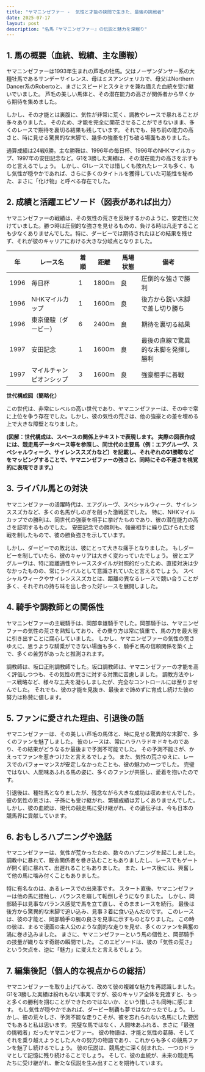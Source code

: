 ```yaml
---
title: "ヤマニンゼファー -  気性と才能の狭間で生きた、最強の挑戦者"
date: 2025-07-17
layout: post
description: "名馬『ヤマニンゼファー』の伝説と魅力を深堀り"
---
```


## 1. 馬の概要（血統、戦績、主な勝鞍）

ヤマニンゼファーは1993年生まれの芦毛の牡馬。父はノーザンダンサー系の大種牡馬であるサンデーサイレンス、母はミスアンジェリカで、母父はNorthern Dancer系のRobertoと、まさにスピードとスタミナを兼ね備えた血統を受け継いでいました。  芦毛の美しい馬体と、その潜在能力の高さが関係者から早くから期待を集めました。

しかし、その才能とは裏腹に、気性が非常に荒く、調教やレースで暴れることが多々ありました。  そのため、才能を完全に開花させることができないまま、多くのレースで期待を裏切る結果も残しています。  それでも、持ち前の能力の高さと、時に見せる驚異的な末脚で、幾多の強豪を打ち破る場面もありました。

通算成績は24戦6勝。主な勝鞍は、1996年の毎日杯、1996年のNHKマイルカップ、1997年の安田記念など。G1を3勝した実績は、その潜在能力の高さを示すものと言えるでしょう。  しかし、G1レースでは惜しくも敗れたレースも多く、もし気性が穏やかであれば、さらに多くのタイトルを獲得していた可能性を秘めた、まさに「化け物」と呼べる存在でした。


## 2. 成績と活躍エピソード（図表があれば出力）

ヤマニンゼファーの戦績は、その気性の荒さを反映するかのように、安定性に欠けていました。勝つ時は圧倒的な強さを見せるものの、負ける時は凡走することも少なくありませんでした。特に、ダービーでは期待されたほどの結果を残せず、それが彼のキャリアにおける大きな分岐点となりました。

| 年 | レース名        | 着順 | 距離 | 馬場状態 | 備考                                   |
|---|-----------------|-----|-----|---------|----------------------------------------|
| 1996 | 毎日杯           | 1   | 1800m| 良      | 圧倒的な強さで勝利                     |
| 1996 | NHKマイルカップ | 1   | 1600m| 良      | 後方から鋭い末脚で差し切り勝ち           |
| 1996 | 東京優駿（ダービー）| 6   | 2400m| 良      | 期待を裏切る結果                       |
| 1997 | 安田記念         | 1   | 1600m| 良      | 最後の直線で驚異的な末脚を発揮し勝利 |
| 1997 | マイルチャンピオンシップ | 3   | 1600m| 良      | 強豪相手に善戦                           |


**世代構成図（簡略化）**

この世代は、非常にレベルの高い世代であり、ヤマニンゼファーは、その中で常に上位を争う存在でした。しかし、彼の気性の荒さは、他の強豪との差を埋める上で大きな障壁となりました。


**(図解：世代構成は、スペースの関係上テキストで表現します。  実際の図表作成には、競走馬データベース等を参照し、同世代の主要馬（例：エアグルーヴ、スペシャルウィーク、サイレンススズカなど）を記載し、それぞれのG1勝鞍などをマッピングすることで、ヤマニンゼファーの強さと、同時にその不運さを視覚的に表現できます。)**


## 3. ライバル馬との対決

ヤマニンゼファーの活躍時代は、エアグルーヴ、スペシャルウィーク、サイレンススズカなど、多くの名馬がしのぎを削った激戦区でした。  特に、NHKマイルカップでの勝利は、同世代の強豪を相手に挙げたものであり、彼の潜在能力の高さを証明するものでした。  安田記念での勝利も、強豪相手に繰り広げられた接戦を制したもので、彼の勝負強さを示しています。

しかし、ダービーでの敗北は、彼にとって大きな痛手となりました。  もしダービーを制していたら、彼のキャリアは大きく変わっていたでしょう。  彼とエアグルーヴは、特に距離適性やレーススタイルが対照的だったため、直接対決は少なかったものの、常にライバルとして意識されていたと言えるでしょう。  スペシャルウィークやサイレンススズカとは、距離の異なるレースで競い合うことが多く、それぞれの持ち味を出し合った好レースを展開しました。


## 4. 騎手や調教師との関係性

ヤマニンゼファーの主戦騎手は、岡部幸雄騎手でした。岡部騎手は、ヤマニンゼファーの気性の荒さを熟知しており、その乗り方は常に慎重で、馬の力を最大限に引き出すことに腐心していました。  しかし、ヤマニンゼファーの気性の荒さゆえに、思うような騎乗ができない場面も多く、騎手と馬の信頼関係を築く上で、多くの苦労があったと推測されます。

調教師は、坂口正則調教師でした。坂口調教師は、ヤマニンゼファーの才能を高く評価しつつも、その気性の荒さに対する対策に苦慮しました。  調教方法やレース戦略など、様々な工夫を凝らしましたが、完全なコントロールには至りませんでした。  それでも、彼の才能を見抜き、最後まで諦めずに育成し続けた彼の努力は称賛に値します。


## 5. ファンに愛された理由、引退後の話

ヤマニンゼファーは、その美しい芦毛の馬体と、時に見せる驚異的な末脚で、多くのファンを魅了しました。  彼のレースは、常にハラハラドキドキものであり、その結果がどうなるか最後まで予測不可能でした。  その予測不能さが、かえってファンを惹きつけたと言えるでしょう。  また、気性の荒さゆえに、レースでのパフォーマンスが安定しなかったことも、彼の魅力の一つでした。  完璧ではない、人間味あふれる馬の姿に、多くのファンが共感し、愛着を抱いたのです。

引退後は、種牡馬となりましたが、残念ながら大きな成功は収めませんでした。  彼の気性の荒さは、子孫にも受け継がれ、繁殖成績は芳しくありませんでした。  しかし、彼の血統は、現代の競走馬に受け継がれ、その遺伝子は、今も日本の競馬界に貢献しています。


## 6. おもしろハプニングや逸話

ヤマニンゼファーは、気性が荒かったため、数々のハプニングを起こしました。  調教中に暴れて、厩舎関係者を巻き込むこともありましたし、レースでもゲートが開く前に暴れて、出遅れることもありました。  また、レース後には、興奮して他の馬に噛み付くこともありました。

特に有名なのは、あるレースでの出来事です。  スタート直後、ヤマニンゼファーは他の馬に接触し、バランスを崩して転倒しそうになりました。  しかし、岡部騎手は見事なバランス感覚で馬を立て直し、そのままレースを続行。  最後は後方から驚異的な末脚で追い込み、見事３着に食い込んだのです。  このレースは、彼の才能と、岡部騎手の腕の良さを見事に示すものとなりました。  この時の彼は、まるで漫画の主人公のような劇的な走りを見せ、多くのファンを興奮の渦に巻き込みました。  まさに、ヤマニンゼファーという馬の個性と、岡部騎手の技量が織りなす奇跡の瞬間でした。  このエピソードは、彼の「気性の荒さ」という欠点を、逆に「魅力」に変えたと言えるでしょう。


## 7. 編集後記（個人的な視点からの総括）

ヤマニンゼファーを取り上げてみて、改めて彼の複雑な魅力を再認識しました。  G1を3勝した実績は紛れもない事実ですが、彼のキャリア全体を見渡すと、もっと多くの勝利を掴むことができたのではないか、という惜しさも同時に感じます。  もし気性が穏やかであれば、ダービー制覇も夢ではなかったでしょう。  しかし、彼の荒々しさ、予測不能な走りこそが、彼を忘れられない名馬にした要因でもあると私は思います。  完璧な馬ではなく、人間味あふれる、まさに「最強の挑戦者」だったヤマニンゼファー。  彼の物語は、才能と気性の葛藤、そしてそれを乗り越えようとした人々の努力の物語であり、これからも多くの競馬ファンを魅了し続けるでしょう。  彼の伝説は、競馬史に深く刻まれた、一つのドラマとして記憶に残り続けることでしょう。  そして、彼の血統が、未来の競走馬たちに受け継がれ、新たな伝説を生み出すことを期待しています。
